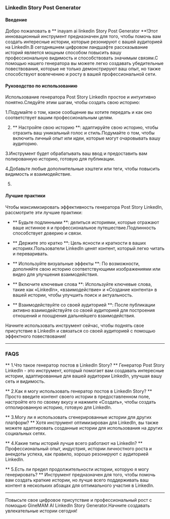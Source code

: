 ### LinkedIn Story Post Generator

#### Введение
Добро пожаловать в ** inayam ai linkedin Story Post Generator **!Этот инновационный инструмент предназначен для того, чтобы помочь вам создать интересные истории, которые резонируют с вашей аудиторией на LinkedIn.В сегодняшнем цифровом ландшафте рассказывание историй является мощным способом повысить вашу профессиональную видимость и способствовать значимым связям.С помощью нашего генератора вы можете легко создавать убедительные повествования, которые не только демонстрируют ваш опыт, но также способствуют вовлечению и росту в вашей профессиональной сети.

#### Руководство по использованию
Использование генератора Post Story LinkedIn простое и интуитивно понятно.Следуйте этим шагам, чтобы создать свою историю:

1.Подумайте о том, какое сообщение вы хотите передать и как оно соответствует вашим профессиональным целям.

2. ** Настройте свою историю **: адаптируйте свою историю, чтобы отразить ваш уникальный голос и стиль.Подумайте о том, чтобы включить личный опыт или идеи, которые могут очаровывать вашу аудиторию.

3.Инструмент будет обрабатывать ваш ввод и предоставить вам полированную историю, готовую для публикации.

4.Добавьте любые дополнительные хэштеги или теги, чтобы повысить видимость и взаимодействие.

5.

#### Лучшие практики
Чтобы максимизировать эффективность генератора Post Story LinkedIn, рассмотрите эти лучшие практики:

- ** Будьте подлинными **: делиться историями, которые отражают ваше истинное я и профессиональное путешествие.Подлинность способствует доверию и связи.

- ** Держите это кратко **: Цель ясности и краткости в ваших историях.Пользователи LinkedIn ценят контент, который легко читать и переваривать.

- ** Используйте визуальные эффекты **: По возможности, дополняйте свою историю соответствующими изображениями или видео для улучшения взаимодействия.

- ** Включите ключевые слова **: Используйте ключевые слова, такие как «LinkedIn», «взаимодействие» и «Создание контента» в вашей истории, чтобы улучшить поиск и актуальность.

- ** Взаимодействуйте со своей аудиторией **: После публикации активно взаимодействуйте со своей аудиторией для построения отношений и поощрения дальнейшего взаимодействия.

Начните использовать инструмент сейчас, чтобы поднять свое присутствие в LinkedIn и связаться со своей аудиторией с помощью эффектного повествования!

---

### FAQS

** 1.Что такое генератор постов в LinkedIn Story? **
Генератор Post Story LinkedIn - это инструмент, который помогает вам создавать интересные истории, адаптированные для вашей аудитории LinkedIn, улучшая вашу сеть и видимость.

** 2.Как я могу использовать генератор постов в LinkedIn Story? **
Просто введите контент своего истории в предоставленном поле, настройте его по своему вкусу и нажмите «Создать», чтобы создать отполированную историю, готовую для LinkedIn.

** 3.Могу ли я использовать сгенерированные истории для других платформ? **
Хотя инструмент оптимизирован для LinkedIn, вы также можете адаптировать созданные истории для использования на других социальных сетях.

** 4.Какие типы историй лучше всего работают на LinkedIn? **
Профессиональный опыт, индустрия, истории личностного роста и анекдоты успеха, как правило, хорошо резонируют с аудиторией LinkedIn.

** 5.Есть ли предел продолжительности истории, которую я могу генерировать? **
Инструмент предназначен для того, чтобы помочь вам создать краткие истории, но лучше всего поддерживать ваш контент в нескольких абзацах для оптимального участия в LinkedIn.

---

Повысьте свое цифровое присутствие и профессиональный рост с помощью GineMAM AI LinkedIn Story Generator.Начните создавать увлекательные истории сегодня!